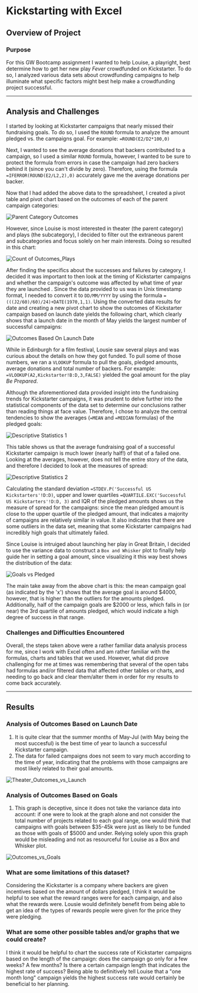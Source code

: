 # Kickstarting with Excel

## Overview of Project

### Purpose
  For this GW Bootcamp assignment I wanted to help Louise, a playright, best determine how to get her new play *Fever* crowdfunded on Kickstarter. To do so, I analyzed various data sets about crowdfunding campaigns to help illuminate what specific factors might best help make a crowdfunding project successful. 
  
---

## Analysis and Challenges
  I started by looking at Kickstarter campaigns that nearly missed their fundraising goals. To do so, I used the `ROUND` formula to analyze the amount pledged vs. the campaigns goal. For example: `=ROUND(E2/D2*100,0)`  
  
  Next, I wanted to see the average donations that backers contributed to a campaign, so I used a similar `ROUND` formula, however, I wanted to be sure to protect the formula from errors in case the campaign had zero backers behind it (since you can't divide by zero). Therefore, using the formula `=IFERROR(ROUND(E2/L2,2),0)` accurately gave me the average donations per backer.
  
  Now that I had added the above data to the spreadsheet, I created a pivot table and pivot chart based on the outcomes of each of the parent campaign categories:
  
 ![Parent Category Outcomes](https://user-images.githubusercontent.com/82347825/116015908-fc6ec880-a608-11eb-84ee-ae965269ff4f.png)
  
  However, since Louise is most interested in theater (the parent category) and plays (the subcategory), I decided to filter out the extraneous parent and subcategories and focus solely on her main interests. Doing so resulted in this chart: 
 
 ![Count of Outcomes_Plays](https://user-images.githubusercontent.com/82347825/116016335-515f0e80-a60a-11eb-963d-64783d1597f0.png)
 
  After finding the specifics about the successes and failures by category, I decided it was important to then look at the timing of Kickstarter campaigns and whether the campaign's outcome was affected by what time of year they are launched . Since the data provided to us was in Unix timestamp format, I needed to convert it to `DD/MM/YYYY` by using the formula `=(((J2/60)/60)/24)+DATE(1970,1,1)`. Using the converted data results for date and creating a new pivot chart to show the outcomes of Kickstarter campaign based on launch date yields the following chart, which clearly shows that a launch date in the month of May yields the largest number of successful campaigns: 
  
  ![Outcomes Based On Launch Date](https://user-images.githubusercontent.com/82347825/116577391-6c69a100-a8de-11eb-869e-27a69fd9f41c.png)

  While in Edinburgh for a film festival, Lousie saw several plays and was curious about the details on how they got funded. To pull some of those numbers, we ran a `VLOOKUP` formula to pull the goals, pledged amounts, average donations and total number of backers. For example: `=VLOOKUP(A2,Kickstarter!B:D,3,FALSE)` yielded the goal amount for the play *Be Prepared*.
  
  Although the aforementioned data provided insight into the fundraising trends for Kickstarter campaigns, it was prudent to delve further into the statistical components of the data set to determine our conclusions rather than reading things at face value. Therefore, I chose to analyze the central tendencies to show the averages (`=MEAN` and `=MEDIAN` formulas) of the pledged goals:
  
 ![Descriptive Statistics 1](https://user-images.githubusercontent.com/82347825/116336580-d121e000-a7a6-11eb-8614-965bad5f116d.PNG)

  This table shows us that the average fundraising goal of a successful Kickstarter campaign is much lower (nearly half!) of that of a failed one. Looking at the averages, however, does not tell the entire story of the data, and therefore I decided to look at the measures of spread:
  
  ![Descriptive Statistics 2](https://user-images.githubusercontent.com/82347825/116336790-2827b500-a7a7-11eb-9d44-fe5505d2ce99.PNG)

  Calculating the standard deviation `=STDEV.P('Successful US Kickstarters'!D:D)`, upper and lower quartiles `=QUARTILE.EXC('Successful US Kickstarters'!D:D, 3)` and IQR of the pledged amounts shows us the measure of spread for the campaigns: since the mean pledged amount is close to the upper quartile of the pledged amount, that indicates a majority of campaigns are relatively similar in value. It also indicates that there are some outliers in the data set, meaning that some Kickstarter campaigns had incredibly high goals that ultimately failed.
  
  Since Louise is intruiged about launching her play in Great Britain, I decided to use the variance data to construct a `Box and Whisker` plot to finally help guide her in setting a goal amount, since visualizing it this way best shows the distribution of the data:
  
  ![Goals vs Pledged](https://user-images.githubusercontent.com/82347825/116341991-db94a780-a7af-11eb-9af1-dc2b63a1bf38.png)

  The main take away from the above chart is this: the mean campaign goal (as indicated by the 'x') shows that the average goal is around $4000, however, that is higher than the outliers for the amounts pledged. Additionally, half of the campaign goals are $2000 or less, which falls in (or near) the 3rd quartile of amounts pledged, which would indicate a high degree of success in that range.
  
  ### Challenges and Difficulties Encountered
Overall, the steps taken above were a rather familiar data analysis process for me, since I work with Excel often and am rather familiar with the formulas, charts and tables that we used. However, what did prove challenging for me at times was remembering that several of the open tabs had formulas and/or filtered data that affected other tables or charts, and needing to go back and clear them/alter them in order for my results to come back accurately.

---
  
## Results

### Analysis of Outcomes Based on Launch Date
  1. It is quite clear that the summer months of May-Jul (with May being the most succesful) is the best time of year to launch a successful Kickstarter campaign.
  2. The data for failed campaigns does not seem to vary much according to the time of year, indicating that the problems with those campaigns are most likely related to their goal amounts. 

![Theater_Outcomes_vs_Launch](https://user-images.githubusercontent.com/82347825/116581141-05e68200-a8e2-11eb-867b-b29fbe21c232.png)

### Analysis of Outcomes Based on Goals
  1. This graph is deceptive, since it does not take the variance data into account: if one were to look at the graph alone and not consider the total number of projects related to each goal range, one would think that campaigns with goals between $35-45k were just as likely to be funded as those with goals of $5000 and under. Relying solely upon this graph would be misleading and not as resourceful for Louise as a Box and Whisker plot.

![Outcomes_vs_Goals](https://user-images.githubusercontent.com/82347825/116580889-cc157b80-a8e1-11eb-9f2f-fe3be6d64adf.png)

### What are some limitations of this dataset?
  Considering the Kickstarter is a company where backers are given incentives based on the amount of dollars pledged, I think it would be helpful to see what the reward ranges were for each campaign, and also what the rewards were. Lousie would definitely benefit from being able to get an idea of the types of rewards people were given for the price they were pledging.
  
### What are some other possible tables and/or graphs that we could create?
  I think it would be helpful to chart the success rate of Kickstarter campaigns based on the length of the campaign: does the campaign go only for a few weeks? A few months? Is there a certain campaign length that indicates the highest rate of success? Being able to definitively tell Louise that a "one month long" campaign yields the highest success rate would certainly be beneficial to her planning.
